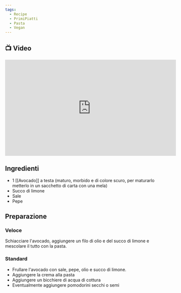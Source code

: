 ```yaml
---
tags:
  - Recipe
  - PrimiPiatti
  - Pasta
  - Vegan
---
```

## 📺 Video

<div class="iframe-container">
  <iframe width="560" height="315" src="https://www.youtube.com/embed/-qpE4kdXfkM" title="YouTube video player" frameborder="0" allow="accelerometer; autoplay; clipboard-write; encrypted-media; gyroscope; picture-in-picture" allowfullscreen></iframe>
</div>

## Ingredienti
* 1 [[Avocado]] a testa (maturo, morbido e di colore scuro, per maturarlo metterlo in un sacchetto di carta con una mela)
* Succo di limone
* Sale
* Pepe

## Preparazione
### Veloce
Schiacciare l'avocado, aggiungere un filo di olio e del succo di limone e mescolare il tutto con la pasta.
### Standard
* Frullare l'avocado con sale, pepe, olio e succo di limone.
* Aggiungere la crema alla pasta
* Aggiungere un bicchiere di acqua di cottura
* Eventualmente aggiungere pomodorini secchi o semi